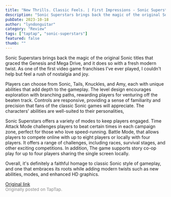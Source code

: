 ```yaml
---
title: "New Thrills. Classic Feels. | First Impressions - Sonic Superstars"
description: "Sonic Superstars brings back the magic of the original Sonic titles that graced the Genesis and Mega Drive, and it does so with a fresh modern twist. As one of the first video game franchises I’ve ever played, I couldn't help but feel a rush of nostalgia and joy."
pubDate: 2023-10-18
author: "lyndonguitar"
category: "Review"
tags: ["taptap", "sonic-superstars"]
featured: false
thumb: ""
---
```


Sonic Superstars brings back the magic of the original Sonic titles that graced the Genesis and Mega Drive, and it does so with a fresh modern twist. As one of the first video game franchises I’ve ever played, I couldn't help but feel a rush of nostalgia and joy.

Players can choose from Sonic, Tails, Knuckles, and Amy, each with unique abilities that add depth to the gameplay. The level design encourages exploration with branching paths, rewarding players for venturing off the beaten track. Controls are responsive, providing a sense of familiarity and precision that fans of the classic Sonic games will appreciate. The characters' abilities are well-suited to their personalities,

Sonic Superstars offers a variety of modes to keep players engaged. Time Attack Mode challenges players to beat certain times in each campaign zone, perfect for those who love speed-running. Battle Mode, that allows players to compete online with up to eight players or locally with four players. It offers a range of challenges, including races, survival stages, and other exciting competitions. In addition, The game supports story co-op play for up to four players sharing the single screen locally.

Overall, it's definitely a faithful homage to classic Sonic style of gameplay, and one that embraces its roots while adding modern twists such as new abilities, modes, and enhanced HD graphics.

[Original link](https://www.taptap.io/post/6449979)<br><span style="font-size: 0.95em; color: #888;">Originally posted on TapTap.</span>

